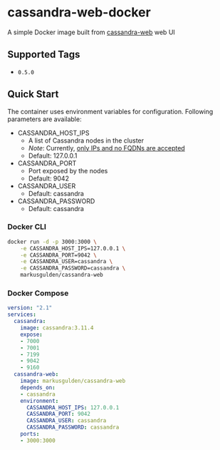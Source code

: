 # cassandra-web-docker

A simple Docker image built from [cassandra-web](https://github.com/avalanche123/cassandra-web) web UI

## Supported Tags
- `0.5.0` 

## Quick Start

The container uses environment variables for configuration. Following parameters are available:

*  CASSANDRA_HOST_IPS
   *  A list of Cassandra nodes in the cluster
   *  *Note*: Currently, [only IPs and no FQDNs are accepted](https://github.com/avalanche123/cassandra-web/issues/19)
   *  Default: 127.0.0.1
*  CASSANDRA_PORT
   *  Port exposed by the nodes
   *  Default: 9042
*  CASSANDRA_USER
   *  Default: cassandra
*  CASSANDRA_PASSWORD
   *  Default: cassandra

### Docker CLI

```bash
docker run -d -p 3000:3000 \
    -e CASSANDRA_HOST_IPS=127.0.0.1 \
    -e CASSANDRA_PORT=9042 \
	-e CASSANDRA_USER=cassandra \
	-e CASSANDRA_PASSWORD=cassandra \
	markusgulden/cassandra-web
```


### Docker Compose

```yaml
version: "2.1"
services:
  cassandra:
    image: cassandra:3.11.4
    expose:
    - 7000
    - 7001
    - 7199
    - 9042
    - 9160
  cassandra-web:
    image: markusgulden/cassandra-web
    depends_on:
    - cassandra
    environment:
      CASSANDRA_HOST_IPS: 127.0.0.1
      CASSANDRA_PORT: 9042
      CASSANDRA_USER: cassandra
      CASSANDRA_PASSWORD: cassandra
    ports:
    - 3000:3000
```